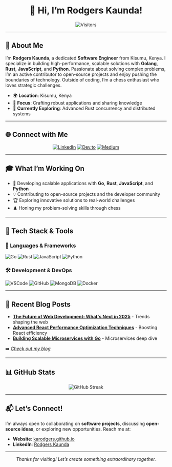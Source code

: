 <div align="center">
  <h1>👋 Hi, I’m Rodgers Kaunda!</h1>
  <img src="https://visitor-badge.laobi.icu/badge?page_id=karodgers.karodgers" alt="Visitors">
</div>

---

## 🚀 About Me
I’m **Rodgers Kaunda**, a dedicated **Software Engineer** from Kisumu, Kenya. I specialize in building high-performance, scalable solutions with **Golang**, **Rust**, **JavaScript**, and **Python**. Passionate about solving complex problems, I’m an active contributor to open-source projects and enjoy pushing the boundaries of technology. Outside of coding, I’m a chess enthusiast who loves strategic challenges.

- 🌍 **Location**: Kisumu, Kenya  
- 💼 **Focus**: Crafting robust applications and sharing knowledge  
- 🌱 **Currently Exploring**: Advanced Rust concurrency and distributed systems  

---

## 🌐 Connect with Me
<div align="center">
  <a href="https://www.linkedin.com/in/rodgers-kaunda"><img src="https://img.shields.io/badge/LinkedIn-%230077B5.svg?style=for-the-badge&logo=linkedin&logoColor=white" alt="LinkedIn"></a>
  <a href="https://dev.to/karodgers"><img src="https://img.shields.io/badge/Dev.to-%230A0A0A.svg?style=for-the-badge&logo=dev.to&logoColor=white" alt="Dev.to"></a>
  <a href="https://medium.com/@karodgers"><img src="https://img.shields.io/badge/Medium-%23000000.svg?style=for-the-badge&logo=medium&logoColor=white" alt="Medium"></a>
</div>

---

## 🎓 What I’m Working On
- 🚀 Developing scalable applications with **Go**, **Rust**, **JavaScript**, and **Python**  
- 💡 Contributing to open-source projects and the developer community  
- 🏆 Exploring innovative solutions to real-world challenges  
- ♟️ Honing my problem-solving skills through chess  

---

## 🔧 Tech Stack & Tools
### 🚀 Languages & Frameworks
<div>
  <img src="https://img.shields.io/badge/Go-%2300ADD8.svg?style=for-the-badge&logo=go&logoColor=white" alt="Go">
  <img src="https://img.shields.io/badge/Rust-%23000000.svg?style=for-the-badge&logo=rust&logoColor=white" alt="Rust">
  <img src="https://img.shields.io/badge/JavaScript-%23F7DF1E.svg?style=for-the-badge&logo=javascript&logoColor=black" alt="JavaScript">
  <img src="https://img.shields.io/badge/Python-%233776AB.svg?style=for-the-badge&logo=python&logoColor=white" alt="Python">
</div>

### 🛠️ Development & DevOps
<div>
  <img src="https://img.shields.io/badge/VSCode-%23007ACC.svg?style=for-the-badge&logo=visual-studio-code&logoColor=white" alt="VSCode">
  <img src="https://img.shields.io/badge/GitHub-%23181717.svg?style=for-the-badge&logo=github&logoColor=white" alt="GitHub">
  <img src="https://img.shields.io/badge/MongoDB-%2347A248.svg?style=for-the-badge&logo=mongodb&logoColor=white" alt="MongoDB">
  <img src="https://img.shields.io/badge/Docker-%232496ED.svg?style=for-the-badge&logo=docker&logoColor=white" alt="Docker">
</div>

---

## 📝 Recent Blog Posts
- **[The Future of Web Development: What's Next in 2025](https://karodgers.github.io/blog/the-future-of-web-development-whats-next-in-2025.html)** - Trends shaping the web  
- **[Advanced React Performance Optimization Techniques](https://karodgers.github.io/blog/advanced-react-performance-optimization-techniques.html)** - Boosting React efficiency  
- **[Building Scalable Microservices with Go](https://karodgers.github.io/blog/building-scalable-microservices-with-go.html)** - Microservices deep dive  

➡️ *[Check out my blog](https://karodgers.github.io/)*

---

## 📊 GitHub Stats
<div align="center">
  <img src="https://github-readme-streak-stats.herokuapp.com/?user=karodgers&theme=tokyonight" alt="GitHub Streak">
</div>

---

## 📬 Let’s Connect!
I’m always open to collaborating on **software projects**, discussing **open-source ideas**, or exploring new opportunities. Reach me at:

- **Website**: [karodgers.github.io](https://karodgers.github.io/#contact)  
- **LinkedIn**: [Rodgers Kaunda](https://www.linkedin.com/in/rodgers-kaunda)  

---

<div align="center">
  <i>Thanks for visiting! Let’s create something extraordinary together.</i>  
</div>
